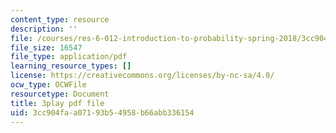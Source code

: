 ```yaml
---
content_type: resource
description: ''
file: /courses/res-6-012-introduction-to-probability-spring-2018/3cc904faa07193b54958b66abb336154_mgAhDIdbUK8.pdf
file_size: 16547
file_type: application/pdf
learning_resource_types: []
license: https://creativecommons.org/licenses/by-nc-sa/4.0/
ocw_type: OCWFile
resourcetype: Document
title: 3play pdf file
uid: 3cc904fa-a071-93b5-4958-b66abb336154
---
```

